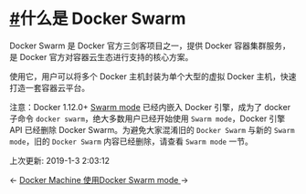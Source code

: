 # [#](https://funtl.com/zh/docs-docker/Docker-三剑客之-Docker-Swarm.html#什么是-docker-swarm)什么是 Docker Swarm

Docker Swarm 是 Docker 官方三剑客项目之一，提供 Docker 容器集群服务，是 Docker 官方对容器云生态进行支持的核心方案。

使用它，用户可以将多个 Docker 主机封装为单个大型的虚拟 Docker 主机，快速打造一套容器云平台。

注意：Docker 1.12.0+ [Swarm mode](https://docs.docker.com/engine/swarm/) 已经内嵌入 Docker 引擎，成为了 docker 子命令 `docker swarm`，绝大多数用户已经开始使用 `Swarm mode`，Docker 引擎 API 已经删除 Docker Swarm。为避免大家混淆旧的 `Docker Swarm` 与新的 `Swarm mode`，旧的 `Docker Swarm` 内容已经删除，请查看 `Swarm mode` 一节。

上次更新: 2019-1-3 2:03:12

← [Docker Machine 使用](https://funtl.com/zh/docs-docker/Docker-Machine-使用.html)[Docker Swarm mode ](https://funtl.com/zh/docs-docker/Docker-Swarm-mode.html)→